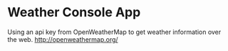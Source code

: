 # Weather Console App

Using an api key from OpenWeatherMap to get weather information over the web.
http://openweathermap.org/
